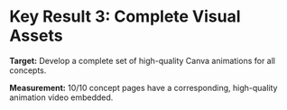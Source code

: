 # Key Result 3: Complete Visual Assets

**Target:** Develop a complete set of high-quality Canva animations for all concepts.

**Measurement:** 10/10 concept pages have a corresponding, high-quality animation video embedded.
